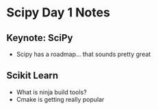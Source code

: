 # Scipy Day 1 Notes #

## Keynote: SciPy ##

* Scipy has a roadmap... that sounds pretty great

## Scikit Learn ##

* What is ninja build tools?
* Cmake is getting really popular

